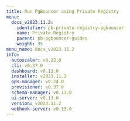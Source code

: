 ```yaml
---
title: Run PgBouncer using Private Registry
menu:
  docs_v2023.11.2:
    identifier: pb-private-registry-pgbouncer
    name: Private Registry
    parent: pb-pgbouncer-guides
    weight: 35
menu_name: docs_v2023.11.2
info:
  autoscaler: v0.22.0
  cli: v0.37.0
  dashboard: v0.13.0
  installer: v2023.11.2
  ops-manager: v0.24.0
  provisioner: v0.37.0
  schema-manager: v0.13.0
  ui-server: v0.13.0
  version: v2023.11.2
  webhook-server: v0.13.0
---
```



